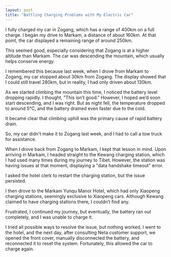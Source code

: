 ```yaml
---
layout: post
title: "Battling Charging Problems with My Electric Car"
---
```


I fully charged my car in Zogang, which has a range of 400km on a full charge. I began my drive to Markam, a distance of about 160km. At that point, the car displayed a remaining range of around 250km.

This seemed good, especially considering that Zogang is at a higher altitude than Markam. The car was descending the mountain, which usually helps conserve energy.

I remembered this because last week, when I drove from Markam to Zogang, my car stopped about 30km from Zogang. The display showed that I could still travel 280km, but in reality, I had only driven about 130km.

As we started climbing the mountain this time, I noticed the battery level dropping rapidly. I thought, "This isn’t good." However, I hoped we’d soon start descending, and I was right. But as night fell, the temperature dropped to around 5°C, and the battery drained even faster due to the cold.

It became clear that climbing uphill was the primary cause of rapid battery drain.

So, my car didn't make it to Zogang last week, and I had to call a tow truck for assistance.

When I drove back from Zogang to Markam, I kept that lesson in mind. Upon arriving in Markam, I headed straight to the Kewang charging station, which I had used many times during my journey to Tibet. However, the station was having issues at that moment, displaying a "data handshake timeout" error.

I asked the hotel clerk to restart the charging station, but the issue persisted.

I then drove to the Markam Yunqu Manor Hotel, which had only Xiaopeng charging stations, seemingly exclusive to Xiaopeng cars. Although Kewang claimed to have charging stations there, I couldn’t find any.

Frustrated, I continued my journey, but eventually, the battery ran out completely, and I was unable to charge it.

I tried all possible ways to resolve the issue, but nothing worked. I went to the hotel, and the next day, after consulting Neta customer support, we opened the front cover, manually disconnected the battery, and reconnected it to reset the system. Fortunately, this allowed the car to charge again.

